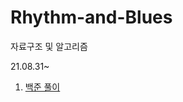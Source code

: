# Rhythm-and-Blues
자료구조 및 알고리즘

21.08.31~

1. [백준 풀이](https://www.notion.so/junghosub/fa28a48574054e21a2aaff5ac5dd7f02?v=0ed8dceee6ed47db8654e9152d6d7a1a)
